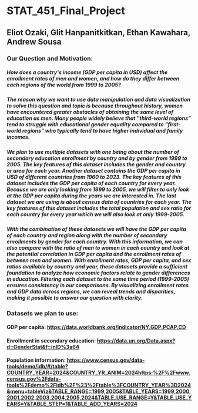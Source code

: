 # STAT_451_Final_Project
## Eliot Ozaki, Glit Hanpanitkitkan, Ethan Kawahara, Andrew Sousa

### Our Question and Motivation:
##### How does a country's income (GDP per capita in USD) affect the enrollment rates of men and women, and how do they differ between each regions of the world from 1999 to 2005? 

##### The reason why we want to use data manipulation and data visualization to solve this question and topic is because throughout history, women have encountered greater obstacles of obtaining the same level of education as men. Many people widely believe that "third-world regions" tend to struggle with educational gender equality compared to "first-world regions" who typically tend to have higher individual and family incomes.

##### We plan to use multiple datasets with one being about the number of secondary education enrollment by country and by gender from 1999 to 2005. The key features of this dataset includes the gender and country or area for each year. Another dataset contains the GDP per capita in USD of different countries from 1960 to 2023. The key features of this dataset includes the GDP per capita of each country for every year. Because we are only looking from 1999 to 2005, we will filter to only look at the GDP per capita during the years we are interested in. The last dataset we are using is about census data of countries for each year. The key features of this dataset includes the total population and sex ratio for each country for every year which we will also look at only 1999-2005.

##### With the combination of these datasets we will have the GDP per capita of each country and region along with the number of secondary enrollments by gender for each country. With this information, we can also compare with the ratio of men to women in each country and look at the potential correlation in GDP per capita and the enrollment rates of between men and women. With enrollment rates, GDP per capita, and sex ratios available by country and year, these datasets provide a sufficient foundation to analyze how economic factors relate to gender differences in education. Filtering each dataset to the same time period (1999-2005) ensures consistency in our comparisons. By visualizing enrollment rates and GDP data across regions, we can reveal trends and disparities, making it possible to answer our question with clarity.

### Datasets we plan to use:
#### GDP per capita: https://data.worldbank.org/indicator/NY.GDP.PCAP.CD
#### Enrollment in secondary education: https://data.un.org/Data.aspx?d=GenderStat&f=inID%3a64
#### Population information: https://www.census.gov/data-tools/demo/idb/#/table?COUNTRY_YEAR=2024&COUNTRY_YR_ANIM=2024https:%2F%2Fwww.census.gov%2Fdata-tools%2Fdemo%2Fidb%2F%23%2Ftable%3FCOUNTRY_YEAR%3D2024&menu=tableViz&TABLE_RANGE=1999,2005&TABLE_YEARS=1999,2000,2001,2002,2003,2004,2005,2024&TABLE_USE_RANGE=Y&TABLE_USE_YEARS=Y&TABLE_STEP=1&TABLE_ADD_YEARS=2024